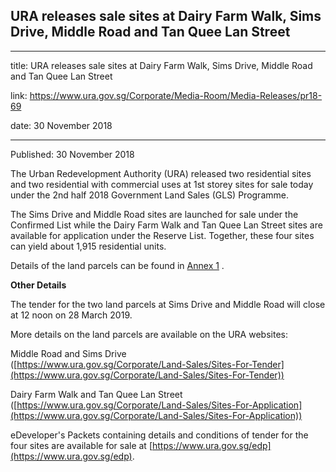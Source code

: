 ## URA releases sale sites at Dairy Farm Walk, Sims Drive, Middle Road and Tan Quee Lan Street
---
title: URA releases sale sites at Dairy Farm Walk, Sims Drive, Middle Road and Tan Quee Lan Street

link: https://www.ura.gov.sg/Corporate/Media-Room/Media-Releases/pr18-69

date: 30 November 2018

---

Published: 30 November 2018

The Urban Redevelopment Authority (URA) released two residential sites and two residential with commercial uses at 1st storey sites for sale today under the 2nd half 2018 Government Land Sales (GLS) Programme.

The Sims Drive and Middle Road sites are launched for sale under the Confirmed List while the Dairy Farm Walk and Tan Quee Lan Street sites are available for application under the Reserve List. Together, these four sites can yield about 1,915 residential units.

Details of the land parcels can be found in [Annex 1](https://www.ura.gov.sg/-/media/Corporate/Media-Room/2018/Nov/pr18-69a.pdf) .

**Other Details**

The tender for the two land parcels at Sims Drive and Middle Road will close at 12 noon on 28 March 2019.

More details on the land parcels are available on the URA websites:

Middle Road and Sims Drive  
([https://www.ura.gov.sg/Corporate/Land-Sales/Sites-For-Tender](https://www.ura.gov.sg/Corporate/Land-Sales/Sites-For-Tender))

Dairy Farm Walk and Tan Quee Lan Street  
([https://www.ura.gov.sg/Corporate/Land-Sales/Sites-For-Application](https://www.ura.gov.sg/Corporate/Land-Sales/Sites-For-Application))

eDeveloper's Packets containing details and conditions of tender for the four sites are available for sale at [https://www.ura.gov.sg/edp](https://www.ura.gov.sg/edp).